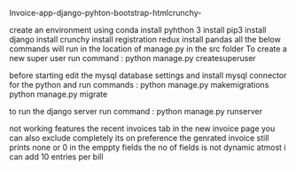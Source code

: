  Invoice-app-django-pyhton-bootstrap-htmlcrunchy-

 create an environment using conda 
 install pyhthon 3 
 install pip3
 install django 
 install crunchy 
 install registration redux 
 install pandas 
all the below commands will run in the location of manage.py in the src folder 
To create a new  super user 
run command : python manage.py createsuperuser 

before starting  edit the mysql database settings and install mysql connector for the python 
and run commands :
python manage.py makemigrations 
python manage.py migrate 

to run the django server run command :
python manage.py runserver 

not working features 
the recent invoices tab in the new invoice page you can also exclude completely its on preference
the genrated invoice still prints none or 0 in the emppty fields 
the no of fields is not dynamic atmost i can add 10 entries per bill 
